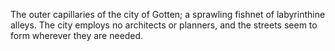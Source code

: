 The outer capillaries of the city of Gotten; a sprawling fishnet of labyrinthine alleys. The city employs no architects or planners, and the streets seem to form wherever they are needed.

